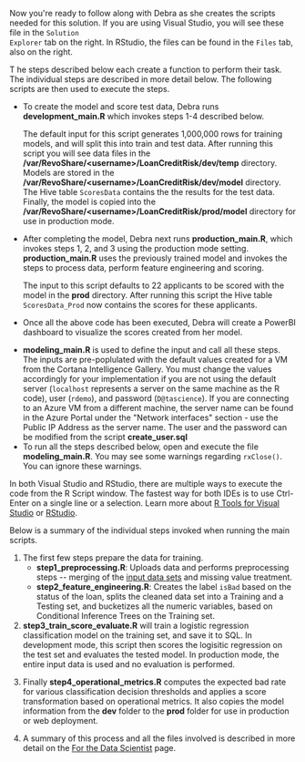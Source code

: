 
Now you're ready to follow along with Debra as she creates the scripts needed for this solution. <span class="sql"> If you are using Visual Studio, you will see these file in the <code>Solution Explorer</code> tab on the right. In RStudio, the files can be found in the <code>Files</code> tab, also on the right. </span> 

<div class="hdi">T
he steps described below each create a function to perform their task.  The individual steps are described in more detail below.  The following scripts are then used to execute the steps. 
<p></p> 
<ul>
<li>To create the model and score test data, Debra runs <strong>development_main.R</strong> which invokes steps 1-4 described below.
<p></p>
The default input for this script generates 1,000,000 rows for training models, and will split this into train and test data.  After running this script you will see data files in the <strong>/var/RevoShare/&lt;username&gt;/LoanCreditRisk/dev/temp</strong> directory.  Models are stored in the <strong>/var/RevoShare/&lt;username&gt;/LoanCreditRisk/dev/model</strong> directory. The Hive table <code>ScoresData</code> contains the the results for the test data.  Finally, the model is copied into the  <strong>/var/RevoShare/&lt;username&gt;/LoanCreditRisk/prod/model</strong> directory for use in production mode.
<p></p>
</li>
<li>After completing the model, Debra next runs <strong>production_main.R</strong>, which invokes steps 1, 2, and 3 using the production mode setting.
<strong>production_main.R</strong> uses the previously trained model and invokes the steps to process data, perform feature engineering and scoring. 
<p></p>
The input to this script defaults to 22 applicants to be scored with the model in the <strong>prod</strong> directory. After running this script the Hive table <code>ScoresData_Prod</code> now contains the scores for these  applicants.  
<p></p>
</li>
<li> Once all the above code has been executed, Debra will create a PowerBI dashboard to visualize the scores created from her model. 
<p></p>
</li>
</ul>
</div>

<ul>
<li class="sql">
<strong>modeling_main.R</strong> is used to define the input and call all these steps. The inputs are pre-poplulated with the default values created for a VM from the Cortana Intelligence Gallery.  You must  change the values accordingly for your implementation if you are not using the default server (<code>localhost</code> represents a server on the same machine as the R code),  user (<code>rdemo</code>), and password (<code>D@tascience</code>).  If you are connecting to an Azure VM from a different machine, the server name can be found in the Azure Portal under the "Network interfaces" section - use the Public IP Address as the server name. The user and the password can be modified from the script <strong>create_user.sql</strong> 
</li>

<li class="sql">To run all the steps described below, open and execute the file <strong>modeling_main.R</strong>.  You may see some warnings regarding <code>rxClose()</code>. You can ignore these warnings.
</li>
</ul>
<div class="alert alert-info" role="alert">
In <span class="sql">both Visual Studio and</span> RStudio, there are multiple ways to execute the code from the R Script window.  The fastest way <span class="sql">for both IDEs</span> is to use Ctrl-Enter on a single line or a selection.  Learn more about  <span class="sql"><a href="http://microsoft.github.io/RTVS-docs/">R Tools for Visual Studio</a> or</span> <a href="https://www.rstudio.com/products/rstudio/features/">RStudio</a>.

</div>





Below is a summary of the individual steps invoked when running the main script<span class="hdi">s</span>. 

<ol>
<li>
The first few steps prepare the data for training.

<ul>

<li>	<strong>step1_preprocessing.R</strong>:  Uploads data and performs preprocessing steps -- merging of the <a href="input_data.html">input data sets</a> and missing value treatment.  </li>

<li>	<strong>step2_feature_engineering.R</strong>:   Creates the label <code>isBad</code> based on the status of the loan, splits the cleaned data set into a Training and a Testing set, and bucketizes all the numeric variables, based on Conditional Inference Trees on the Training set.  </li>
</ul>

 </li>   


<li>  <strong>step3_train_score_evaluate.R</strong> will train a logistic regression classification model on the training set, and save it<span class="sql"> to SQL</span>. In development mode, this script then scores the logisitic regression on the test set and evaluates the tested model. In production mode, the entire input data is used and no evaluation is performed.
<p></p>
</li>

<li> Finally  <strong>step4_operational_metrics.R</strong> computes the expected bad rate for various classification decision thresholds and  applies a score transformation based on operational metrics. It also copies the model information from the <strong>dev</strong> folder to the <strong>prod</strong> folder for use in production or web deployment.
<p></p>
</li>
<li>A summary of this process and all the files involved is described in more detail on the <a href="data-scientist.html">For the Data Scientist</a> page.
</li>
</ol>
